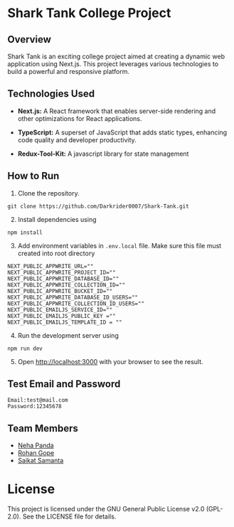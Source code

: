 # Shark Tank College Project

## Overview

Shark Tank is an exciting college project aimed at creating a dynamic web application using Next.js. This project leverages various technologies to build a powerful and responsive platform.

## Technologies Used

- **Next.js:** A React framework that enables server-side rendering and other optimizations for React applications.

- **TypeScript:** A superset of JavaScript that adds static types, enhancing code quality and developer productivity.

- **Redux-Tool-Kit:** A javascript library for state management

## How to Run

1. Clone the repository.

```
git clone https://github.com/Darkrider0007/Shark-Tank.git
```

2. Install dependencies using

```
npm install
```

3. Add environment variables in `.env.local` file. Make sure this file must created into root directory

```
NEXT_PUBLIC_APPWRITE_URL=""
NEXT_PUBLIC_APPWRITE_PROJECT_ID=""
NEXT_PUBLIC_APPWRITE_DATABASE_ID=""
NEXT_PUBLIC_APPWRITE_COLLECTION_ID=""
NEXT_PUBLIC_APPWRITE_BUCKET_ID=""
NEXT_PUBLIC_APPWRITE_DATABASE_ID_USERS=""
NEXT_PUBLIC_APPWRITE_COLLECTION_ID_USERS=""
NEXT_PUBLIC_EMAILJS_SERVICE_ID=""
NEXT_PUBLIC_EMAILJS_PUBLIC_KEY =""
NEXT_PUBLIC_EMAILJS_TEMPLATE_ID = ""
```

4. Run the development server using

```
npm run dev
```

5. Open [http://localhost:3000](http://localhost:3000) with your browser to see the result.

## Test Email and Password

```
Email:test@mail.com
Password:12345678
```
## Team Members

- [Neha Panda](https://www.github.com/Neha00011)
- [Rohan Gope](https://www.github.com/Darkrider0007)
- [Saikat Samanta](https://www.github.com/psykat1116)





# License

This project is licensed under the GNU General Public License v2.0 (GPL-2.0). See the LICENSE file for details.

